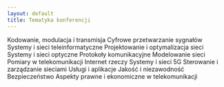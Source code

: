 ```yaml
---
layout: default
title: Tematyka konferencji
---
```


Kodowanie, modulacja i transmisja
Cyfrowe przetwarzanie sygnałów
Systemy i sieci teleinformatyczne
Projektowanie i optymalizacja sieci
Systemy i sieci optyczne
Protokoły komunikacyjne
Modelowanie sieci
Pomiary w telekomunikacji
Internet rzeczy
Systemy i sieci 5G
Sterowanie i zarządzanie sieciami
Usługi i aplikacje
Jakość i niezawodność
Bezpieczeństwo
Aspekty prawne i ekonomiczne w telekomunikacji
